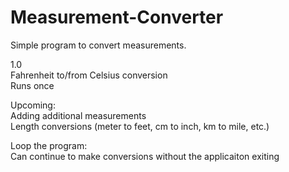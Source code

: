 # Measurement-Converter
Simple program to convert measurements. 

1.0  
Fahrenheit to/from Celsius conversion  
Runs once   

Upcoming:   
Adding additional measurements   
  Length conversions (meter to feet, cm to inch, km to mile, etc.)    

Loop the program:   
  Can continue to make conversions without the applicaiton exiting    

